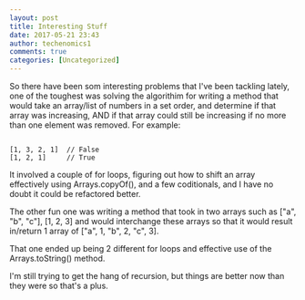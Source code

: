 ```yaml
---
layout: post
title: Interesting Stuff
date: 2017-05-21 23:43
author: techenomics1
comments: true
categories: [Uncategorized]
---
```



So there have been som interesting problems that I've been tackling lately, one of the toughest was solving the algorithim for writing a method that would take an array/list of numbers in a set order, and determine if that array was increasing, AND if that array could still be increasing if no more than one element was removed.  For example:

```

[1, 3, 2, 1]  // False
[1, 2, 1]	  // True 
```

It involved a couple of for loops, figuring out how to shift an array effectively using Arrays.copyOf(), and a few coditionals, and I have no doubt it could be refactored better.  

The other fun one was writing a method that took in two arrays such as ["a", "b", "c"], [1, 2, 3] and would interchange these arrays so that it would result in/return 1 array of ["a", 1, "b", 2, "c", 3].  

That one ended up being 2 different for loops and effective use of the Arrays.toString() method.  

I'm still trying to get the hang of recursion, but things are better now than they were so that's a plus.  